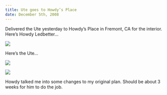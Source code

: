 ```yaml
---
title: Ute goes to Howdy’s Place
date: December 5th, 2008
---
```


Delivered the Ute yesterday to Howdy’s Place in Fremont, CA for the interior. Here’s Howdy Ledbetter…

![](http://farm4.static.flickr.com/3276/3086091194_8c73380698.jpg?v%200)

Here’s the Ute…

![](http://farm4.static.flickr.com/3294/3085253071_7faebf864d.jpg?v%200)

![](http://farm4.static.flickr.com/3195/3085253031_d12abd0ae0.jpg?v%200)

Howdy talked me into some changes to my original plan. Should be about 3 weeks for him to do the job.
